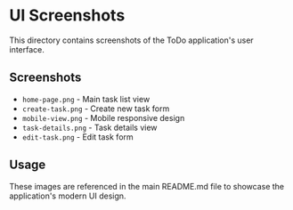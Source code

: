# UI Screenshots

This directory contains screenshots of the ToDo application's user interface.

## Screenshots

- `home-page.png` - Main task list view
- `create-task.png` - Create new task form
- `mobile-view.png` - Mobile responsive design
- `task-details.png` - Task details view
- `edit-task.png` - Edit task form

## Usage

These images are referenced in the main README.md file to showcase the application's modern UI design.

